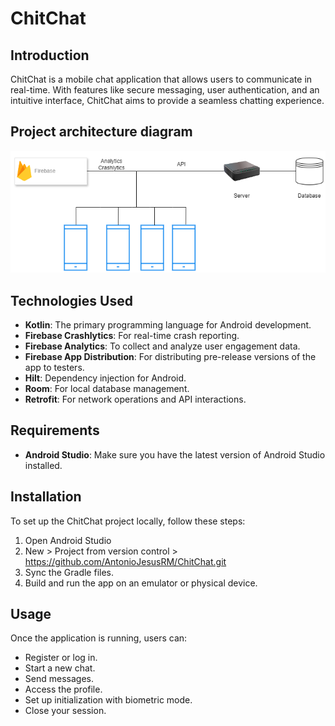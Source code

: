 # ChitChat

## Introduction
ChitChat is a mobile chat application that allows users to communicate in real-time. With features like secure messaging, user authentication, and an intuitive interface, ChitChat aims to provide a seamless chatting experience.

## Project architecture diagram
![Alt text](./chitchat.drawio.png "Project architecture diagram")

## Technologies Used
- **Kotlin**: The primary programming language for Android development.
- **Firebase Crashlytics**: For real-time crash reporting.
- **Firebase Analytics**: To collect and analyze user engagement data.
- **Firebase App Distribution**: For distributing pre-release versions of the app to testers.
- **Hilt**: Dependency injection for Android.
- **Room**: For local database management.
- **Retrofit**: For network operations and API interactions.

## Requirements
- **Android Studio**: Make sure you have the latest version of Android Studio installed.

## Installation
To set up the ChitChat project locally, follow these steps:

1. Open Android Studio
2. New > Project from version control > https://github.com/AntonioJesusRM/ChitChat.git
3. Sync the Gradle files.
4. Build and run the app on an emulator or physical device.

## Usage
Once the application is running, users can:

- Register or log in.
- Start a new chat.
- Send messages.
- Access the profile.
- Set up initialization with biometric mode.
- Close your session.

